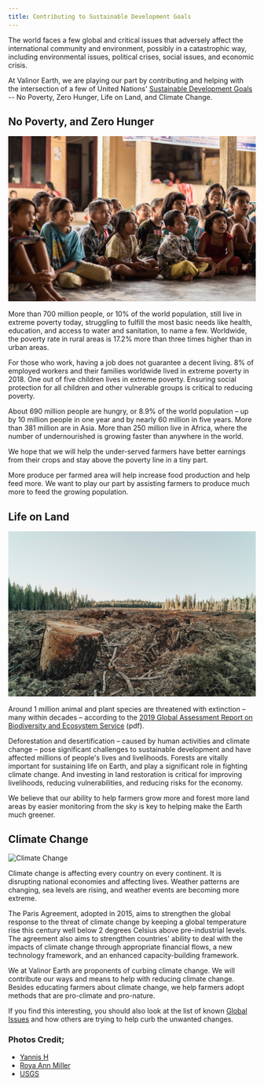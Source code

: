 ```yaml
---
title: Contributing to Sustainable Development Goals
---
```


The world faces a few global and critical issues that adversely affect the international community and environment, possibly in a catastrophic way, including environmental issues, political crises, social issues, and economic crisis.

At Valinor Earth, we are playing our part by contributing and helping with the intersection of a few of United Nations' [Sustainable Development Goals](https://www.un.org/sustainabledevelopment/sustainable-development-goals/) -- No Poverty, Zero Hunger, Life on Land, and Climate Change.

## No Poverty, and Zero Hunger

![Poor Kids](/assets/2020/2020-09-poor-kids-indonesia.jpg)

More than 700 million people, or 10% of the world population, still live in extreme poverty today, struggling to fulfill the most basic needs like health, education, and access to water and sanitation, to name a few. Worldwide, the poverty rate in rural areas is 17.2% more than three times higher than in urban areas.

For those who work, having a job does not guarantee a decent living. 8% of employed workers and their families worldwide lived in extreme poverty in 2018. One out of five children lives in extreme poverty. Ensuring social protection for all children and other vulnerable groups is critical to reducing poverty.

About 690 million people are hungry, or 8.9% of the world population – up by 10 million people in one year and by nearly 60 million in five years. More than 381 million are in Asia. More than 250 million live in Africa, where the number of undernourished is growing faster than anywhere in the world.

We hope that we will help the under-served farmers have better earnings from their crops and stay above the poverty line in a tiny part.

More produce per farmed area will help increase food production and help feed more. We want to play our part by assisting farmers to produce much more to feed the growing population.

## Life on Land

![Deforestation](/assets/2020/2020-09-deforestation.jpg)

Around 1 million animal and plant species are threatened with extinction – many within decades – according to the [2019 Global Assessment Report on Biodiversity and Ecosystem Service](https://ipbes.net/sites/default/files/2020-02/ipbes_global_assessment_report_summary_for_policymakers_en.pdf) (pdf).

Deforestation and desertification – caused by human activities and climate change – pose significant challenges to sustainable development and have affected millions of people's lives and livelihoods. Forests are vitally important for sustaining life on Earth, and play a significant role in fighting climate change. And investing in land restoration is critical for improving livelihoods, reducing vulnerabilities, and reducing risks for the economy.

We believe that our ability to help farmers grow more and forest more land areas by easier monitoring from the sky is key to helping make the Earth much greener.

## Climate Change

![Climate Change](/assets/2020/2020-09-climate-change.jpg)

Climate change is affecting every country on every continent. It is disrupting national economies and affecting lives. Weather patterns are changing, sea levels are rising, and weather events are becoming more extreme.

The Paris Agreement, adopted in 2015, aims to strengthen the global response to the threat of climate change by keeping a global temperature rise this century well below 2 degrees Celsius above pre-industrial levels. The agreement also aims to strengthen countries' ability to deal with the impacts of climate change through appropriate financial flows, a new technology framework, and an enhanced capacity-building framework.

We at Valinor Earth are proponents of curbing climate change. We will contribute our ways and means to help with reducing climate change. Besides educating farmers about climate change, we help farmers adopt methods that are pro-climate and pro-nature.

If you find this interesting, you should also look at the list of known [Global Issues](https://en.wikipedia.org/wiki/List_of_global_issues) and how others are trying to help curb the unwanted changes.

### Photos Credit;

- [Yannis H](https://unsplash.com/@yanphotobook)
- [Roya Ann Miller](https://unsplash.com/@royaannmiller)
- [USGS](https://unsplash.com/@usgs)
